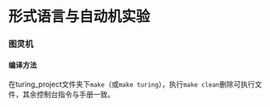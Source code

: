# 形式语言与自动机实验

### 图灵机

#### 编译方法

在turing_project文件夹下`make`（或`make turing`），执行`make clean`删除可执行文件，其余控制台指令与手册一致。

